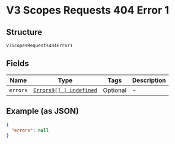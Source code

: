 
# V3 Scopes Requests 404 Error 1

## Structure

`V3ScopesRequests404Error1`

## Fields

| Name | Type | Tags | Description |
|  --- | --- | --- | --- |
| `errors` | [`Errors9[] \| undefined`](../../doc/models/errors-9.md) | Optional | - |

## Example (as JSON)

```json
{
  "errors": null
}
```

